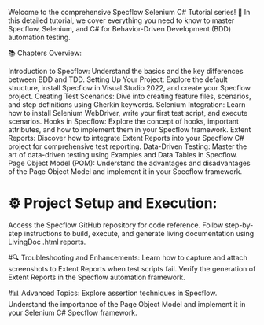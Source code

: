 Welcome to the comprehensive Specflow Selenium C# Tutorial series! 🚀 In this detailed tutorial, we cover everything you need to know to master Specflow, Selenium, and C# for Behavior-Driven Development (BDD) automation testing.

📚 Chapters Overview:

Introduction to Specflow: Understand the basics and the key differences between BDD and TDD.
Setting Up Your Project: Explore the default structure, install Specflow in Visual Studio 2022, and create your Specflow project.
Creating Test Scenarios: Dive into creating feature files, scenarios, and step definitions using Gherkin keywords.
Selenium Integration: Learn how to install Selenium WebDriver, write your first test script, and execute scenarios.
Hooks in Specflow: Explore the concept of hooks, important attributes, and how to implement them in your Specflow framework.
Extent Reports: Discover how to integrate Extent Reports into your Specflow C# project for comprehensive test reporting.
Data-Driven Testing: Master the art of data-driven testing using Examples and Data Tables in Specflow.
Page Object Model (POM): Understand the advantages and disadvantages of the Page Object Model and implement it in your Specflow framework.

# ⚙️ Project Setup and Execution:
Access the Specflow GitHub repository for code reference.
Follow step-by-step instructions to build, execute, and generate living documentation using LivingDoc .html reports.

#🔍 Troubleshooting and Enhancements:
Learn how to capture and attach screenshots to Extent Reports when test scripts fail.
Verify the generation of Extent Reports in the Specflow automation framework.

#📊 Advanced Topics:
Explore assertion techniques in Specflow.
Understand the importance of the Page Object Model and implement it in your Selenium C# Specflow framework.

